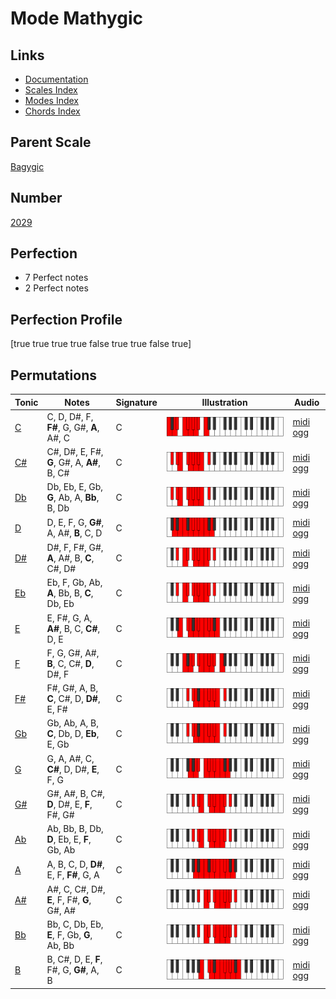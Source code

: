 # Mode Mathygic

## Links

- [Documentation](index.md)
- [Scales Index](Scales.md)
- [Modes Index](Modes.md)
- [Chords Index](Chords.md)

## Parent Scale

[Bagygic](ScaleBagygic.md)

## Number

[2029](https://ianring.com/musictheory/scales/2029)

## Perfection

- 7 Perfect notes
- 2 Perfect notes

## Perfection Profile

[true true true true false true true false true]

## Permutations

| Tonic | Notes | Signature | Illustration | Audio |
|-------|-------|-----------|--------------|-------|
| [C](ModeCNaturalMathygic.md) | C, D, D#, F, **F#**, G, G#, **A**, A#, C | C | ![CNaturalMathygic](ModeCNaturalMathygic.png) | [midi](ModeCNaturalMathygic.mid) [ogg](ModeCNaturalMathygic.ogg) |
| [C#](ModeCSharpMathygic.md) | C#, D#, E, F#, **G**, G#, A, **A#**, B, C# | C | ![CSharpMathygic](ModeCSharpMathygic.png) | [midi](ModeCSharpMathygic.mid) [ogg](ModeCSharpMathygic.ogg) |
| [Db](ModeDFlatMathygic.md) | Db, Eb, E, Gb, **G**, Ab, A, **Bb**, B, Db | C | ![DFlatMathygic](ModeDFlatMathygic.png) | [midi](ModeDFlatMathygic.mid) [ogg](ModeDFlatMathygic.ogg) |
| [D](ModeDNaturalMathygic.md) | D, E, F, G, **G#**, A, A#, **B**, C, D | C | ![DNaturalMathygic](ModeDNaturalMathygic.png) | [midi](ModeDNaturalMathygic.mid) [ogg](ModeDNaturalMathygic.ogg) |
| [D#](ModeDSharpMathygic.md) | D#, F, F#, G#, **A**, A#, B, **C**, C#, D# | C | ![DSharpMathygic](ModeDSharpMathygic.png) | [midi](ModeDSharpMathygic.mid) [ogg](ModeDSharpMathygic.ogg) |
| [Eb](ModeEFlatMathygic.md) | Eb, F, Gb, Ab, **A**, Bb, B, **C**, Db, Eb | C | ![EFlatMathygic](ModeEFlatMathygic.png) | [midi](ModeEFlatMathygic.mid) [ogg](ModeEFlatMathygic.ogg) |
| [E](ModeENaturalMathygic.md) | E, F#, G, A, **A#**, B, C, **C#**, D, E | C | ![ENaturalMathygic](ModeENaturalMathygic.png) | [midi](ModeENaturalMathygic.mid) [ogg](ModeENaturalMathygic.ogg) |
| [F](ModeFNaturalMathygic.md) | F, G, G#, A#, **B**, C, C#, **D**, D#, F | C | ![FNaturalMathygic](ModeFNaturalMathygic.png) | [midi](ModeFNaturalMathygic.mid) [ogg](ModeFNaturalMathygic.ogg) |
| [F#](ModeFSharpMathygic.md) | F#, G#, A, B, **C**, C#, D, **D#**, E, F# | C | ![FSharpMathygic](ModeFSharpMathygic.png) | [midi](ModeFSharpMathygic.mid) [ogg](ModeFSharpMathygic.ogg) |
| [Gb](ModeGFlatMathygic.md) | Gb, Ab, A, B, **C**, Db, D, **Eb**, E, Gb | C | ![GFlatMathygic](ModeGFlatMathygic.png) | [midi](ModeGFlatMathygic.mid) [ogg](ModeGFlatMathygic.ogg) |
| [G](ModeGNaturalMathygic.md) | G, A, A#, C, **C#**, D, D#, **E**, F, G | C | ![GNaturalMathygic](ModeGNaturalMathygic.png) | [midi](ModeGNaturalMathygic.mid) [ogg](ModeGNaturalMathygic.ogg) |
| [G#](ModeGSharpMathygic.md) | G#, A#, B, C#, **D**, D#, E, **F**, F#, G# | C | ![GSharpMathygic](ModeGSharpMathygic.png) | [midi](ModeGSharpMathygic.mid) [ogg](ModeGSharpMathygic.ogg) |
| [Ab](ModeAFlatMathygic.md) | Ab, Bb, B, Db, **D**, Eb, E, **F**, Gb, Ab | C | ![AFlatMathygic](ModeAFlatMathygic.png) | [midi](ModeAFlatMathygic.mid) [ogg](ModeAFlatMathygic.ogg) |
| [A](ModeANaturalMathygic.md) | A, B, C, D, **D#**, E, F, **F#**, G, A | C | ![ANaturalMathygic](ModeANaturalMathygic.png) | [midi](ModeANaturalMathygic.mid) [ogg](ModeANaturalMathygic.ogg) |
| [A#](ModeASharpMathygic.md) | A#, C, C#, D#, **E**, F, F#, **G**, G#, A# | C | ![ASharpMathygic](ModeASharpMathygic.png) | [midi](ModeASharpMathygic.mid) [ogg](ModeASharpMathygic.ogg) |
| [Bb](ModeBFlatMathygic.md) | Bb, C, Db, Eb, **E**, F, Gb, **G**, Ab, Bb | C | ![BFlatMathygic](ModeBFlatMathygic.png) | [midi](ModeBFlatMathygic.mid) [ogg](ModeBFlatMathygic.ogg) |
| [B](ModeBNaturalMathygic.md) | B, C#, D, E, **F**, F#, G, **G#**, A, B | C | ![BNaturalMathygic](ModeBNaturalMathygic.png) | [midi](ModeBNaturalMathygic.mid) [ogg](ModeBNaturalMathygic.ogg) |

